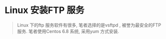 # Linux 安装FTP 服务

> Linux 下的ftp 服务软件有很多, 笔者选择的是vsftpd , 被誉为最安全的FTP 服务. 笔者使用Centos 6.8 系统, 采用yum 方式安装.





